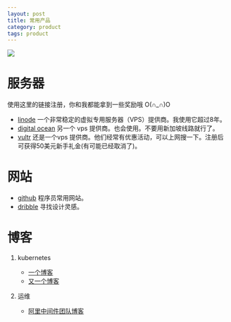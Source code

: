 ```yaml
---
layout: post
title: 常用产品
category: product
tags: product
---
```


![](https://cdn.kelu.org/blog/tags/tools.jpg)

# 服务器

使用这里的链接注册，你和我都能拿到一些奖励哦 O(∩_∩)O 

* [linode](https://www.linode.com/?r=c4c86a6134a7ff2cb58f7b0cdeeb8295a71482d2) 一个非常稳定的虚拟专用服务器（VPS）提供商。我使用它超过8年。
* [digital ocean](https://m.do.co/c/f595b7f62cc7) 另一个 vps 提供商。也会使用。不要用新加坡线路就行了。
* [vultr](https://www.vultr.com/?ref=7308830) 还是一个vps 提供商。他们经常有优惠活动，可以上网搜一下。注册后可获得50美元新手礼金(有可能已经取消了)。



# 网站

* [github](https://github.com/kelvinblood) 程序员常用网站。
* [dribble](https://dribbble.com/) 寻找设计灵感。


# 博客

1. kubernetes

   * [一个博客](https://jishu.io/)
   * [又一个博客](https://blog.fleeto.us/)

2. 运维

   * [阿里中间件团队博客](http://jm.taobao.org/)

   ​
